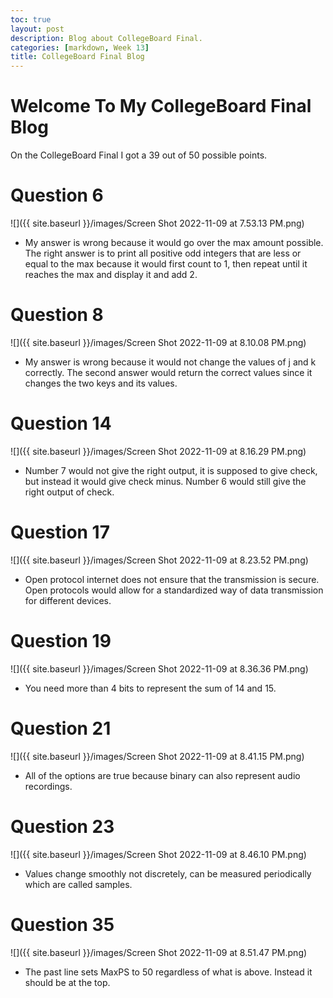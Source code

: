 ```yaml
---
toc: true
layout: post
description: Blog about CollegeBoard Final.
categories: [markdown, Week 13]
title: CollegeBoard Final Blog
---
```

# Welcome To My CollegeBoard Final Blog


On the CollegeBoard Final I got a 39 out of 50 possible points. 

# Question 6

![]({{ site.baseurl }}/images/Screen Shot 2022-11-09 at 7.53.13 PM.png)

- My answer is wrong because it would go over the max amount possible. The right answer is to print all positive odd integers that are less or equal to the max because it would first count to 1, then repeat until it reaches the max and display it and add 2.

# Question 8

![]({{ site.baseurl }}/images/Screen Shot 2022-11-09 at 8.10.08 PM.png)

- My answer is wrong because it would not change the values of j and k correctly. The second answer would return the correct values since it changes the two keys and its values. 

# Question 14

![]({{ site.baseurl }}/images/Screen Shot 2022-11-09 at 8.16.29 PM.png)

- Number 7 would not give the right output, it is supposed to give check, but instead it would give check minus. Number 6 would still give the right output of check.

# Question 17

![]({{ site.baseurl }}/images/Screen Shot 2022-11-09 at 8.23.52 PM.png)

- Open protocol internet does not ensure that the transmission is secure. Open protocols would allow for a standardized way of data transmission for different devices.

# Question 19

![]({{ site.baseurl }}/images/Screen Shot 2022-11-09 at 8.36.36 PM.png)

- You need more than 4 bits to represent the sum of 14 and 15.

# Question 21

![]({{ site.baseurl }}/images/Screen Shot 2022-11-09 at 8.41.15 PM.png)

- All of the options are true because binary can also represent audio recordings.

# Question 23

![]({{ site.baseurl }}/images/Screen Shot 2022-11-09 at 8.46.10 PM.png)

- Values change smoothly not discretely, can be measured periodically which are called samples. 

# Question 35

![]({{ site.baseurl }}/images/Screen Shot 2022-11-09 at 8.51.47 PM.png)

- The past line sets MaxPS to 50 regardless of what is above. Instead it should be at the top. 

